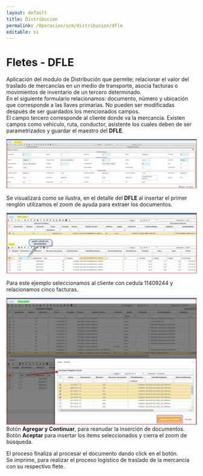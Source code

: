 ```yaml
---
layout: default
title: Distribucion
permalink: /Operacion/scm/distribucion/dfle  
editable: si  
---
```


# Fletes - DFLE

Aplicación del modulo de Distribución que permite; relacionar el valor del traslado de mercancías en un medio de transporte, asocia facturas o movimientos de inventario de un tercero determinado.  
En el siguiente formulario relacionamos: documento, número y ubicación que corresponde a las llaves primarias. No pueden ser modificadas después de ser guardados los mencionados campos.  
El campo tercero corresponde al cliente donde va la mercancía. Existen campos como vehículo, ruta, conductor, asistente los cuales deben de ser parametrizados y guardar el maestro del **DFLE**.  

![](DFLE11.png)  

Se visualizará como se ilustra, en el detalle del **DFLE** al insertar el primer renglón utilizamos el zoom de ayuda para extraer los documentos.  

![](DFLE12.png)  

Para este ejemplo seleccionamos al cliente con cedula 11409244 y relacionamos cinco facturas.  

![](DFLE5.png)  
Botón **Agregar y Continuar**, para reanudar la inserción de documentos.  
Botón **Aceptar** para insertar los ítems seleccionados y cierra el zoom de búsqueda.  


El proceso finaliza al procesar el documento dando click en el botón.  
Se imprime, para realizar el proceso logístico de traslado de la mercancía con su respectivo flete.  








